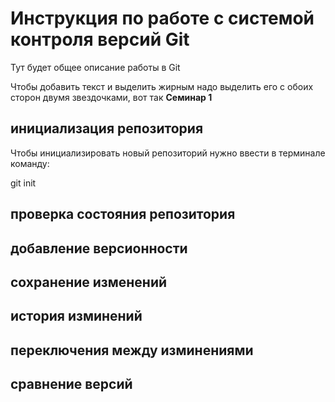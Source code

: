 # Инструкция по работе с системой контроля версий Git

Тут будет общее описание работы в Git


Чтобы добавить текст и выделить жирным надо выделить его с обоих сторон двумя звездочками, вот так **Семинар 1**



## инициализация репозитория

Чтобы инициализировать новый репозиторий нужно ввести в терминале команду:

  git init

## проверка состояния репозитория

## добавление версионности

## сохранение изменений

## история изминений

## переключения между изминениями

## сравнение версий

##